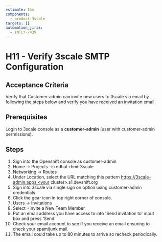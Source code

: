 ```yaml
---
estimate: 15m
components:
  - product-3scale
targets: []
automation_jiras:
  - INTLY-7439
---
```


# H11 - Verify 3scale SMTP Configuration

## Acceptance Criteria

Verify that Customer-admin can invite new users to 3scale via email by following the steps below and verify you have received an invitation email.

## Prerequisites

Login to 3scale console as a **customer-admin** (user with customer-admin permissions).

## Steps

1. Sign into the Openshift console as customer-admin
2. Home -> Projects -> redhat-rhmi-3scale
3. Networking -> Routes
4. Under Location, select the URL matching this pattern https://3scale-admin.apps.<your cluster>.s1.devshift.org
5. Sign into 3scale via single sign on option using customer-admin credentials
6. Click the gear icon in top right corner of console.
7. Users -> Invitations
8. Select +Invite a New Team Member
9. Put an email address you have access to into 'Send invitation to' input box and press 'Send'
10. Check your email account to see if you receive an email ensuring to check your spam/junk mail.
11. The email could take up to 80 minutes to arrive so recheck periodically.
